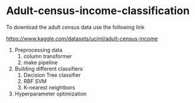 # Adult-census-income-classification

To download the adult census data use the following link

https://www.kaggle.com/datasets/uciml/adult-census-income

1. Preprocessing data
    1. column transformer
    2. make pipeline
2. Building different classifiers
    1. Decision Tree classifier
    2. RBF SVM
    3. K-nearest neightbors
3. Hyperparameter optimization
